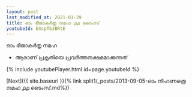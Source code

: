 ```yaml
---
layout: post
last_modified_at: 2021-03-29
title: ഓം ഭീജാകർതൃ നമഹ ൧൧ ടൈംസ്
youtubeId: EXcpTbJBRtE
---
```

 
 
 ഓം ഭീജാകർതൃ നമഹ 
 
 -  ആരാണ് പ്രകൃതിയെ പ്രവർത്തനക്ഷമമാക്കുന്നത് 
 
  
 
  
 
 
 
 
 
 


{% include youtubePlayer.html id=page.youtubeId %}
 
[Next]({{ site.baseurl }}{% link  split1/_posts/2013-09-05-ഓം നിഹണത്രെ നമഹ ൧൧ ടൈംസ്.md%})
 
